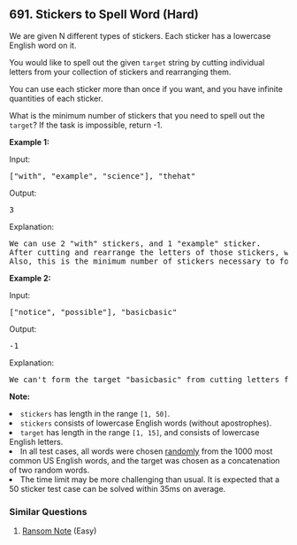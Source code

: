 <!--|This file generated by command(leetcode description); DO NOT EDIT.    |-->
<!--+----------------------------------------------------------------------+-->
<!--|@author    Openset <openset.wang@gmail.com>                           |-->
<!--|@link      https://github.com/openset                                 |-->
<!--|@home      https://github.com/openset/leetcode                        |-->
<!--+----------------------------------------------------------------------+-->

## 691. Stickers to Spell Word (Hard)

<p>
We are given N different types of stickers.  Each sticker has a lowercase English word on it.
</p><p>
You would like to spell out the given <code>target</code> string by cutting individual letters from your collection of stickers and rearranging them.
</p><p>
You can use each sticker more than once if you want, and you have infinite quantities of each sticker.
</p><p>
What is the minimum number of stickers that you need to spell out the <code>target</code>?  If the task is impossible, return -1.
</p>

<p><b>Example 1:</b></p>
<p>Input:<pre>
["with", "example", "science"], "thehat"
</pre></p>

<p>Output:<pre>
3
</pre></p>

<p>Explanation:<pre>
We can use 2 "with" stickers, and 1 "example" sticker.
After cutting and rearrange the letters of those stickers, we can form the target "thehat".
Also, this is the minimum number of stickers necessary to form the target string.
</pre></p>

<p><b>Example 2:</b></p>
<p>Input:<pre>
["notice", "possible"], "basicbasic"
</pre></p>

<p>Output:<pre>
-1
</pre></p>

<p>Explanation:<pre>
We can't form the target "basicbasic" from cutting letters from the given stickers.
</pre></p>

<p><b>Note:</b>
<li><code>stickers</code> has length in the range <code>[1, 50]</code>.</li>
<li><code>stickers</code> consists of lowercase English words (without apostrophes).</li>
<li><code>target</code> has length in the range <code>[1, 15]</code>, and consists of lowercase English letters.</li>
<li>In all test cases, all words were chosen <u>randomly</u> from the 1000 most common US English words, and the target was chosen as a concatenation of two random words.</li>
<li>The time limit may be more challenging than usual.  It is expected that a 50 sticker test case can be solved within 35ms on average.</li>
</p>

### Similar Questions
  1. [Ransom Note](https://github.com/openset/leetcode/tree/master/problems/ransom-note) (Easy)
